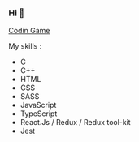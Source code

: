### Hi 👋

[Codin Game](https://www.codingame.com/profile/483153482d024ace59b7a1d5747b560c6730432)  
  
My skills :
* C
* C++
* HTML
* CSS
* SASS
* JavaScript
* TypeScript
* React.Js / Redux / Redux tool-kit
* Jest
<!-- ![](https://visitor-badge.laobi.icu/badge?page_id=nnieddu) -->
